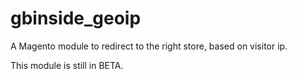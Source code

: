 # gbinside_geoip
A Magento module to redirect to the right store, based on visitor ip.

This module is still in BETA.
